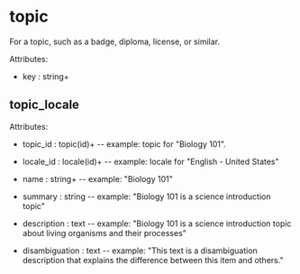 # topic

For a topic, such as a badge, diploma, license, or similar.

Attributes:

* key : string+


## topic_locale

Attributes:

* topic_id : topic(id)+ -- example: topic for "Biology 101".

* locale_id : locale(id)+ -- example: locale for "English - United States"

* name : string+ -- example: "Biology 101"

* summary : string -- example: "Biology 101 is a science introduction topic"

* description : text -- example: "Biology 101 is a science introduction topic about living organisms and their processes"

* disambiguation : text -- example: "This text is a disambiguation description that explains the difference between this item and others."
